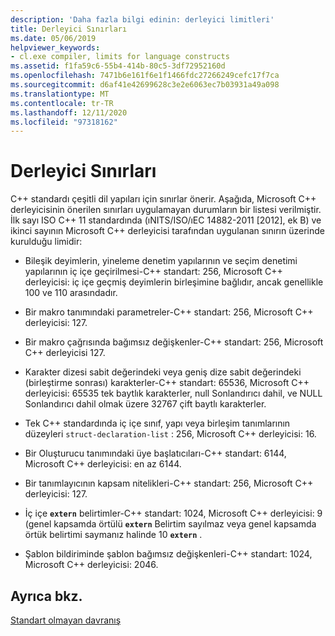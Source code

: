 ```yaml
---
description: 'Daha fazla bilgi edinin: derleyici limitleri'
title: Derleyici Sınırları
ms.date: 05/06/2019
helpviewer_keywords:
- cl.exe compiler, limits for language constructs
ms.assetid: f1fa59c6-55b4-414b-80c5-3df72952160d
ms.openlocfilehash: 7471b6e161f6e1f1466fdc27266249cefc17f7ca
ms.sourcegitcommit: d6af41e42699628c3e2e6063ec7b03931a49a098
ms.translationtype: MT
ms.contentlocale: tr-TR
ms.lasthandoff: 12/11/2020
ms.locfileid: "97318162"
---
```

# <a name="compiler-limits"></a>Derleyici Sınırları

C++ standardı çeşitli dil yapıları için sınırlar önerir. Aşağıda, Microsoft C++ derleyicisinin önerilen sınırları uygulamayan durumların bir listesi verilmiştir. İlk sayı ISO C++ 11 standardında (ıNITS/ISO/ıEC 14882-2011 [2012], ek B) ve ikinci sayının Microsoft C++ derleyicisi tarafından uygulanan sınırın üzerinde kurulduğu limidir:

- Bileşik deyimlerin, yineleme denetim yapılarının ve seçim denetimi yapılarının iç içe geçirilmesi-C++ standart: 256, Microsoft C++ derleyicisi: iç içe geçmiş deyimlerin birleşimine bağlıdır, ancak genellikle 100 ve 110 arasındadır.

- Bir makro tanımındaki parametreler-C++ standart: 256, Microsoft C++ derleyicisi: 127.

- Bir makro çağrısında bağımsız değişkenler-C++ standart: 256, Microsoft C++ derleyicisi 127.

- Karakter dizesi sabit değerindeki veya geniş dize sabit değerindeki (birleştirme sonrası) karakterler-C++ standart: 65536, Microsoft C++ derleyicisi: 65535 tek baytlık karakterler, null Sonlandırıcı dahil, ve NULL Sonlandırıcı dahil olmak üzere 32767 çift baytlı karakterler.

- Tek C++ standardında iç içe sınıf, yapı veya birleşim tanımlarının düzeyleri `struct-declaration-list` : 256, Microsoft C++ derleyicisi: 16.

- Bir Oluşturucu tanımındaki üye başlatıcıları-C++ standart: 6144, Microsoft C++ derleyicisi: en az 6144.

- Bir tanımlayıcının kapsam nitelikleri-C++ standart: 256, Microsoft C++ derleyicisi: 127.

- İç içe **`extern`** belirtimler-C++ standart: 1024, Microsoft C++ derleyicisi: 9 (genel kapsamda örtülü **`extern`** Belirtim sayılmaz veya genel kapsamda örtük belirtimi saymanız halinde 10 **`extern`** .

- Şablon bildiriminde şablon bağımsız değişkenleri-C++ standart: 1024, Microsoft C++ derleyicisi: 2046.

## <a name="see-also"></a>Ayrıca bkz.

[Standart olmayan davranış](../cpp/nonstandard-behavior.md)
